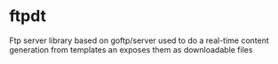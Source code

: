 # ftpdt
Ftp server library based on goftp/server used to do a real-time content generation from templates an exposes them as downloadable files
